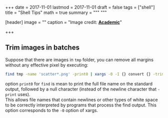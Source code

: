 +++
date = 2017-11-01
lastmod = 2017-11-01
draft = false
tags = ["shell"]
title = "Shell Tips"
math = true
summary = """
"""

[header]
image = ""
caption = "Image credit: [**Academic**](https://github.com/gcushen/hugo-academic/)"

+++

## Trim images in batches

Suppose that there are images in `tmp` folder, you can remove all margins without any effective pixel by executing:

```bash
find tmp -name 'scatter*.png' -print0 | xargs -0 -I {} convert {} -trim {}
```

option `print0` for `find` is mean to print the full file name on the standard output, 
followed by a null character (instead of the newline character that `-print` uses).  
This allows file names that contain newlines or other types of white space to be correctly interpreted by programs that process the find output. 
This option corresponds to the `-0` option of xargs.

